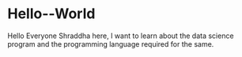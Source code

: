 # Hello--World
Hello Everyone 
Shraddha here, I want to learn about the data science program and the programming language required for the same.


